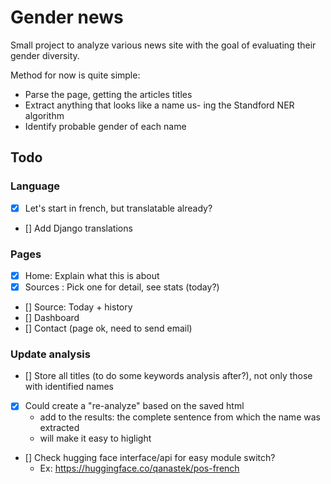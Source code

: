 # Gender news

Small project to analyze various news site with the goal of evaluating their gender diversity.

Method for now is quite simple:

- Parse the page, getting the articles titles
- Extract anything that looks like a name us- ing the Standford NER algorithm
- Identify probable gender of each name

## Todo

### Language

- [x] Let's start in french, but translatable already?
- [] Add Django translations

### Pages

- [x] Home: Explain what this is about
- [x] Sources : Pick one for detail, see stats (today?)
- [] Source: Today + history
- [] Dashboard
- [] Contact (page ok, need to send email)

### Update analysis

- [] Store all titles (to do some keywords analysis after?), not only those with identified names
- [x] Could create a "re-analyze" based on the saved html
  - add to the results: the complete sentence from which the name was extracted
  - will make it easy to higlight
- [] Check hugging face interface/api for easy module switch?
  - Ex: https://huggingface.co/qanastek/pos-french

